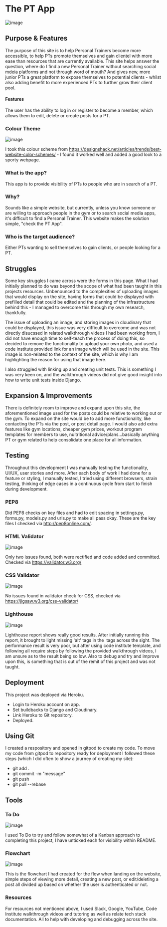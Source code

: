 # The PT App 

![image](https://user-images.githubusercontent.com/93741957/183312892-942a018b-53ed-49b5-9a54-c9b9911c11c6.png)

## Purpose & Features
The purpose of this site is to help Personal Trainers become more accessible, to help PTs promote themselves and gain clientel with more ease than resources that are currently available. This site helps answer the question, where do I find a new Personal Trainer without searching social mdeia platforms and not through word of mouth? And gives new, more junior PTs a great platform to expose themselves to potential clients - whilst also adding benefit to more experienced PTs to further grow their client pool.

#### Features 
The user has the ability to log in or register to become a member, which allows them to edit, delete or create posts for a PT.

### Colour Theme

![image](https://user-images.githubusercontent.com/93741957/183293877-0c8a89e6-146d-46b9-bc06-6a279ad770d6.png)

I took this colour scheme from https://designshack.net/articles/trends/best-website-color-schemes/ - I found it worked well and added a good look to a sporty webpage. 

### What is the app?

This app is to provide visibility of PTs to people who are in search of a PT. 

### Why? 
Sounds like a simple website, but currently, unless you know someone or are willing to approach people in the gym or to search social media apps, it's difficult to find a Personal Trainer. This website makes the solution simple, "check the PT App".

### Who is the target audience? 
Either PTs wanting to sell themselves to gain clients, or people looking for a PT.

## Struggles

Some key struggles I came across were the forms in this page. What I had initially planned to do was beyond the scope of what had been taught in this projects resources. Unbenounced to the complexities of uploading images that would display on the site, having forms that could be displayed with prefilled detail that could be edited and the planning of the infrastructure behind this - I managed to overcome this through my own research, thankfully. 

The issue of uploading an image, and storing images in cloudinary that could be displayed, this issue was very difficult to overcome and was not directly disucssed in related walkthrough videos I had been working from, I did not have enough time to self-teach the process of doing this, so decided to remove the functionality to upload your own photo, and used a code institute provided link for an image which will be used in the site. This image is non-related to the context of the site, which is why I am highlighting the reason for using that image here. 

I also struggled with linking up and creating unit tests. This is something I was very keen on, and the walkthrough videos did not give good insight into how to write unit tests inside Django. 

## Expansion & Improvements

There is definitely room to improve and expand upon this site, the aforementioned image used for the posts could be relative to working out or the gym.
To expand on the site would be to add more functionality, like contacting the PTs via the post, or post detail page. 
I would also add extra features like gym locations, cheaper gym prices, workout program templates for members to use, nuitritional advice/plans...basically anything PT or gym related to help consolidate one place for all information. 

## Testing

Throughout this development I was manually testing the functionality, UI/UX, user stories and more. After each body of work I had done for a feature or styling, I manually tested, I tried using different browsers, strain testing, thinking of edge cases in a continuous cycle from start to finish during development. 

### PEP8

Did PEP8 checks on key files and had to edit spacing in settings.py, forms.py, models.py and urls.py to make all pass okay. These are the key files I checked via http://pep8online.com/. 

### HTML Validator

![image](https://user-images.githubusercontent.com/93741957/183312352-40f975f7-f7ac-4a4d-b2de-9b9aad999e7a.png)

Only two issues found, both were rectified and code added and committed. Checked via https://validator.w3.org/ 

### CSS Validator

![image](https://user-images.githubusercontent.com/93741957/183312418-1eccb024-b34a-40c2-a407-c7490df18a2e.png)

No issues found in validator check for CSS, checked via https://jigsaw.w3.org/css-validator/ 

### Lighthouse

![image](https://user-images.githubusercontent.com/93741957/183272043-03abe835-7d75-4ed4-8172-0a407619759d.png)

Lighthouse report shows really good results. After initially running this report, it brought to light missing 'alt' tags in the <img> tags across the sight.
The performance result is very poor, but after using code institute template, and following all require steps by following the provided walkthrough videos, I am unsure as to the result being so low. Also to debug and try and improve upon this, is something that is out of the remit of this project and was not taught. 

## Deployment 

This project was deployed via Heroku.

- Login to Heroku account on app.
- Set buildbacks to Django and Cloudinary. 
- Link Heroku to Git repository.
- Deployed.

## Using Git 

I created a respository and opened in gitpod to create my code. To move my code from gitpod to repository ready for deployment I followed these steps (which I did often to show a journey of creating my site):

- git add .
- git commit -m "message"
- git push
- git pull --rebase

## Tools

### To Do
![image](https://user-images.githubusercontent.com/93741957/183296206-eeda935a-3581-4fb5-82a1-048d571d0bea.png)

I used To Do to try and follow somewhat of a Kanban approach to completing this project, I have unticked each for visibility within README.

### Flowchart 
![image](https://user-images.githubusercontent.com/93741957/183296269-33b7064a-9153-4302-b4c2-3444e8e62f41.png)

This is the flowchart I had created for the flow when landing on the website, simple steps of viewing more detail, creating a new post, or edit/deleting a post all divided up based on whether the user is authenticated or not. 

### Resources 

For resources not mentioned above, I used Slack, Google, YouTube, Code Institute walkthrough videos and tutoring as well as relate tech stack documentation. All to help with developing and debugging across the site. 
